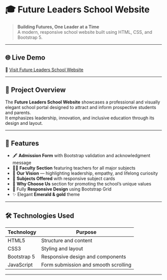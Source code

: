 # 🎓 Future Leaders School Website

> **Building Futures, One Leader at a Time**  
> A modern, responsive school website built using HTML, CSS, and Bootstrap 5.

---

## 🌐 Live Demo
🔗 [Visit Future Leaders School Website](https://Sareenashahbaz/github.io/school-system-website/)

---

## 🏫 Project Overview
The **Future Leaders School Website** showcases a professional and visually elegant school portal designed to attract and inform prospective students and parents.  
It emphasizes leadership, innovation, and inclusive education through its design and layout.

---

## 🚀 Features

- 🖋️ **Admission Form** with Bootstrap validation and acknowledgment message  
- 👩‍🏫 **Faculty Section** featuring teachers for all major subjects  
- 🎯 **Our Vision** — highlighting leadership, empathy, and lifelong curiosity  
- 📘 **Subjects Offered** with responsive subject cards  
- 💎 **Why Choose Us** section for promoting the school’s unique values  
- 📱 Fully **Responsive Design** using Bootstrap Grid  
- ✨ Elegant **Emerald & gold** theme

---

## 🛠️ Technologies Used

| Technology | Purpose |
|-------------|----------|
| HTML5 | Structure and content |
| CSS3 | Styling and layout |
| Bootstrap 5 | Responsive design and components |
| JavaScript | Form submission and smooth scrolling |

---
